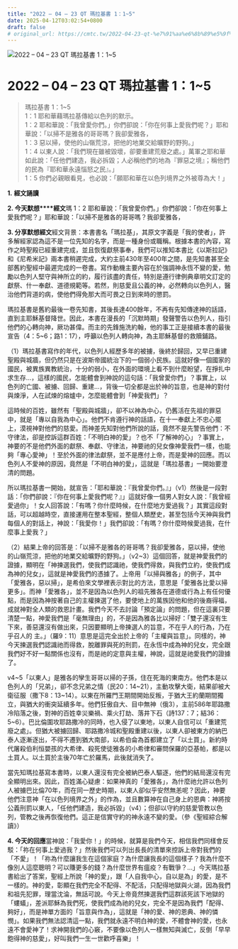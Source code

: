 ```yaml
---
title: "2022 – 04 – 23 QT 瑪拉基書 1：1~5"
date: 2025-04-12T03:02:54+0800
draft: false
# original_url: https://cmtc.tw/2022-04-23-qt-%e7%91%aa%e6%8b%89%e5%9f%ba%e6%9b%b8-1%ef%bc%9a15
---
```


![2022 – 04 – 23 QT 瑪拉基書 1：1\~5](/images/qt.jpg   "2022 – 04 – 23 QT 瑪拉基書 1：1\~5")

# 2022 – 04 – 23 QT 瑪拉基書 1：1\~5

> 瑪拉基書 1：1\~5  
> 1：1 耶和華藉瑪拉基傳給以色列的默示。  
> 1：2 耶和華說：「我曾愛你們。」你們卻說：「你在何事上愛我們呢？」耶和華說：「以掃不是雅各的哥哥嗎？我卻愛雅各，  
> 1：3 惡以掃，使他的山嶺荒涼，把他的地業交給曠野的野狗。」  
> 1：4 以東人說：「我們現在雖被毀壞，卻要重建荒廢之處。」萬軍之耶和華如此說：「任他們建造，我必拆毀；人必稱他們的地為『罪惡之境』；稱他們的民為『耶和華永遠惱怒之民』。」  
> 1：5 你們必親眼看見，也必說：「願耶和華在以色列境界之外被尊為大！」

**1.** **經文誦讀**

**2. 今天默想****經文**瑪 1：2 耶和華說：「我曾愛你們。」你們卻說：「你在何事上愛我們呢？」耶和華說：「以掃不是雅各的哥哥嗎？我卻愛雅各，

**3. 分享默想經文**經文背景：本書書名「瑪拉基」，其原文字義是「我的使者」，許多解經家認為這不是一位先知的名字，而是一種身份或職稱。根據本書的內容，寫作之時聖殿已經重建完成，並且恢復獻祭事奉，我們可以推知本書比《以斯拉記》和《尼希米記》兩本書稍遲完成，大約主前430年至400年之間，是先知書甚至全部舊約聖經中最遲完成的一卷書。寫作動機主要內容在於強調神永恆不變的愛，勉勵以色列人堅守與神所立的約，履行該盡的責任，特別是遵行律例典章明文訂定的獻祭、什一奉獻、道德規範等。若然，則慈愛且公義的神，必然轉向以色列人，醫治他們背道的病，使他們得免那大而可畏之日到來時的懲罰。

瑪拉基書是舊約最後一卷先知書，其後長達400餘年，不再有先知傳達神的話語，直到主耶穌基督降世。因此，本書在漫長的「沉默時期」發聲警告以色列人，指引他們的心轉向神，厥功甚偉。而主的先鋒施洗約翰，他的事工正是接續本書的最後宣告（4：5\~6；路1：17），呼籲以色列人轉向神，為主耶穌基督的救贖鋪路。

（1）瑪拉基書寫作的年代，以色列人經歷多年的被擄，後終於歸回，又早已重建聖殿與城牆，但仍然只是在波斯帝國統治下的一個弱小民族。這就好像一個國家的國民，被異族異教統治，十分的弱小，在外面的環境上看不到什麼盼望，在掙扎中求生存…，這樣的國民，怎能體會到神說的這句話：「我曾愛你們」？事實上，以色列的亡國、被擄、回歸、重建…，背後一切全都是出於神的旨意，也是神的對付與煉淨，人在試煉的熔爐中，怎麼能體會到「神愛我們」？

這時候的百姓，雖然有「聖殿與城牆」，卻不以神為中心，仍舊活在先祖的罪惡中，就是「專以自我為中心」。他們不肯遵行神的話語，在十一奉獻上不忠心擺上，漠視神對他們的慈愛。而神差先知對他們所說的話，竟然不是先警告他們：不守律法，卻是控訴這群百姓：「不明白神的愛」？也不「了解神的心」？事實上，神要的不是他們外面的獻祭、奉獻、守律法，神要祂的兒女像神愛我們一樣，也能夠「專心愛神」！至於外面的律法獻祭，並不是應付上帝，而是愛神的回應。而以色列人不愛神的原因，竟然是「不明白神的愛」，這就是「瑪拉基書」一開始要澄清的問題。

所以瑪拉基書一開始，就宣告：「耶和華說：『我曾愛你們。』」（v1）然後是一段對話：「你們卻說：『你在何事上愛我們呢？』」這就好像一個男人對女人說：「我曾經愛過你」！女人回答說：「有嗎？你什麼時候，在什麼地方愛過我？」其實這段對話，可以超越時空，直接運用在整本聖經，整個人類歷史，甚至包括今天神與我們每個人的對話上，神說：「我愛你！」我們卻說：「有嗎？你什麼時候愛過我，在什麼事上愛我？」

（2）結果上帝的回答是：「以掃不是雅各的哥哥嗎？我卻愛雅各，惡以掃，使他的山嶺荒涼，把他的地業交給曠野的野狗。」（v2\~3）這個回答，就是神愛我們的證據，顯明在「神揀選我們，使我們認識祂，使我們得救，與我們立約，使我們成為神的兒女」，這就是神愛我們的憑據了。上帝用「以掃與雅各」的例子，其中「愛雅各，惡以掃」，是希伯來文學裡表示對比的方法，意思是「愛雅各比愛以掃更多」。而神「愛雅各」，並不是因為以色列人的祖先雅各在道德或行為上有任何優點，而是因為神按著自己的主權揀選了他，要使地上的萬族因他和他的後裔得福，成就神對全人類的救恩計畫。我們今天不去討論「預定論」的問題，但在這裏只要清楚一點，神愛我們是「毫無理由」的，不是因為雅各比以掃好：「雙子還沒有生下來，善惡還沒有做出來，只因要顯明上帝揀選人的旨意，不在乎人的行為，乃在乎召人的 主。」（羅9：11）意思是這完全出於上帝的「主權與旨意」。同樣的，神今天揀選我們認識祂而得救，脫離罪與死的刑罰，在永恆中成為神的兒女，完全跟我們好不好一點關係也沒有，而是祂的定意與主權，神說，這就是祂愛我們的證據了。

v4\~5「以東人」是雅各的孿生哥哥以掃的子孫，住在死海的東南方。他們本是以色列人的「兄弟」，卻不念兄弟之情（民20：14\~21），主動攻擊大衛，結果卻被大衛征服（撒下8：13\~14）。以東在所羅門王期間開始反叛，于猶大王約蘭期間獨立，與猶大的衝突延續多年。他們狂傲自大、目中無神（俄3），主前586年耶路撒冷陷落之後，對神的百姓幸災樂禍、乘火打劫、落井下石（詩137：7；結36：5\~6）。巴比倫圍攻耶路撒冷的同時，也入侵了以東地，以東人自信可以「重建荒廢之處」。但猶大被擄回歸、耶路撒冷城和聖殿重建以後，以東人卻被東方的納巴泰人逐漸逐出，不得不遷到猶大南部，以希伯侖為首都建立了「以土買」。新約時代屠殺伯利恒嬰孩的大希律、殺死使徒雅各的小希律和審問保羅的亞基帕，都是以土買人。以土買於主後70年亡於羅馬，此後就消失了。

當先知瑪拉基寫本書時，以東人還沒有完全被納巴泰人驅逐，他們的結局還沒有完全顯明出來。因此，百姓滿心疑慮：如果神真的「愛雅各」，為什麼祂允許以色列人被擄巴比倫70年，而在同一歷史時期，以東人卻似乎安然無恙呢？因此，神要他們注意神「在以色列境界之外」的作為，並且數算神在自己身上的恩典：神將按公義刑罰以東人，「任他們建造，我必拆毀」（v4）；但卻以守約的慈愛管教以色列，管教之後再恢復他們。這正是信實守約的神永遠不變的愛。（參《聖經綜合解讀》）

**4. 今天的回應**當神說：「我愛你！」的時候，就算是我們今天，相信我們同樣會反駁：「祢在何事上愛過我？」然後我們可以列出長長的清單來控訴上帝對我們的「不愛」！「祢為什麼讓我生在這個家庭？為什麼讓我長的這個樣子？我為什麼不像別人這麼聰明？可以賺更多的錢？為什麼世界有瘟疫？有戰爭？…」今天瑪拉基書給出了答案，聖經上所說「神的愛」，跟「人自我中心，自以是為」的愛，是不一樣的。神的愛，彰顯在我們完全不配得、不配活，只配得地獄與火湖，因為我們和祖先犯罪，理當沈淪，無話可說。今天上帝竟然揀選我們這群該死該下地獄的「螻蟻」，差派耶穌為我們死，使我們成為祂的兒女，完全不是因為我們「配得、夠好」，而是神單方面的「旨意與作為」，這就是「神的愛、神的恩典、神的憐憫」。如果我們無法認清這一點，我們就永遠不明白神的愛，不體會神的愛，也永遠不會愛神了！求神開我們的心竅，不要像以色列人一樣無知與滅亡，反倒「早早飽得神的慈愛」，好叫我們一生一世歡呼喜樂」！